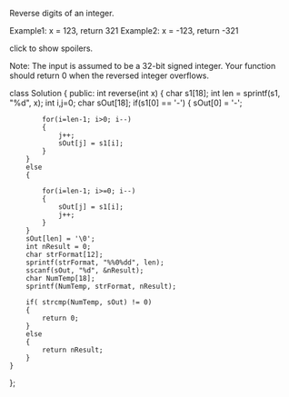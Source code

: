 Reverse digits of an integer.

Example1: x = 123, return 321
Example2: x = -123, return -321

click to show spoilers.

Note:
The input is assumed to be a 32-bit signed integer. Your function should return 0 when the reversed integer overflows.



class Solution {
public:
    int reverse(int x) { 
        char s1[18];
        int len = sprintf(s1, "%d", x);
        int i,j=0;
        char sOut[18];
        if(s1[0] == '-')
        {
            sOut[0] = '-';
    
            for(i=len-1; i>0; i--)
            {
                j++;
                sOut[j] = s1[i];
            }
        }
        else 
        {
            
            for(i=len-1; i>=0; i--)
            {
                sOut[j] = s1[i];
                j++;
            }
        }
        sOut[len] = '\0';
        int nResult = 0;
        char strFormat[12];
        sprintf(strFormat, "%%0%dd", len);
        sscanf(sOut, "%d", &nResult);
        char NumTemp[18];
        sprintf(NumTemp, strFormat, nResult);

        if( strcmp(NumTemp, sOut) != 0) 
        {
            return 0;
        }
        else 
        {
            return nResult;
        }
    }

};
